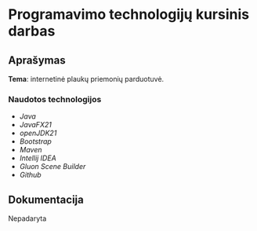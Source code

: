 # Programavimo technologijų kursinis darbas
## Aprašymas
**Tema**: internetinė plaukų priemonių parduotuvė.

### Naudotos technologijos
- _Java_
- _JavaFX21_
- _openJDK21_
- _Bootstrap_
- _Maven_
- _Intellij IDEA_
- _Gluon Scene Builder_
- _Github_

## Dokumentacija
Nepadaryta
